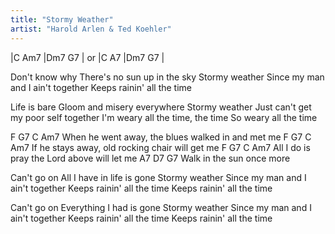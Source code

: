 ```yaml
---
title: "Stormy Weather"
artist: "Harold Arlen & Ted Koehler"
---
```


|C Am7 |Dm7 G7 | or 
|C A7  |Dm7 G7 | 


Don't know why
There's no sun up in the sky
Stormy weather
Since my man and I ain't together
Keeps rainin' all the time

Life is bare
Gloom and misery everywhere
Stormy weather
Just can't get my poor self together
I'm weary all the time, the time
So weary all the time

F            G7                     C      Am7
When he went away, the blues walked in and met me
F           G7                C          Am7
If he stays away, old rocking chair will get me
F           G7             C         Am7
All I do is pray the Lord above will let me
A7          D7       G7
Walk in the sun once more

Can't go on
All I have in life is gone
Stormy weather
Since my man and I ain't together
Keeps rainin' all the time
Keeps rainin' all the time

Can't go on
Everything I had is gone
Stormy weather
Since my man and I ain't together
Keeps rainin' all the time
Keeps rainin' all the time

